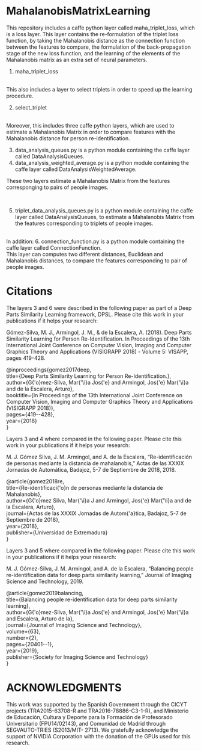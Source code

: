 # MahalanobisMatrixLearning

This repository includes a caffe python layer called maha_triplet_loss, which is a loss layer. This layer contains the re-formulation of the triplet loss function, by taking the Mahalanobis distance as the connection function between the features to compare, the formulation of the back-propagation stage of the new loss function, and the learning of the elements of the Mahalanobis matrix as an extra set of neural parameters.

1. maha_triplet_loss 

<br />
This also includes a layer to select triplets in order to speed up the learning procedure.

2. select_triplet


<br />
Moreover, this includes three caffe python layers, which are used to estimate a Mahalanobis Matrix in order to compare features with the Mahalanobis distance for person re-identification.

3. data_analysis_queues.py is a python module containing the caffe layer called DataAnalysisQueues.
4. data_analysis_weighted_average.py is a python module containing the caffe layer called DataAnalysisWeightedAverage.

These two layers estimate a Mahalanobis Matrix from the features corresponging to pairs of people images.

<br />

5. triplet_data_analysis_queues.py is a python module containing the caffe layer called DataAnalysisQueues, to estimate a        Mahalanobis Matrix from the features corresponding to triplets of people images.

<br />
In addition:
6. connection_function.py is a python module containing the caffe layer called ConnectionFunction.<br />
   This layer can computes two different distances, Euclidean and Mahalanobis distances, to compare the features corresponding to pair of people images. 
<br />

# Citations

The layers 3 and 6 were described in the following paper as part of a Deep Parts Similarity Learning framework, DPSL. Please cite this work in your publications if it helps your research:

Gómez-Silva, M. J., Armingol, J. M., & de la Escalera, A. (2018). Deep Parts Similarity Learning for Person Re-Identification.  In Proceedings of the 13th International Joint Conference on Computer Vision, Imaging and Computer Graphics Theory and Applications (VISIGRAPP 2018) - Volume 5: VISAPP, pages 419-428.

@inproceedings{gomez2017deep,<br />
title={Deep Parts Similarity Learning for Person Re-Identification.},<br />
author={G{'o}mez-Silva, Mar{'\i}a Jos{'e} and Armingol, Jos{'e} Mar{'\i}a and de la Escalera, Arturo}, <br />
booktitle={In Proceedings of the 13th International Joint Conference on Computer Vision, Imaging and Computer Graphics Theory and Applications (VISIGRAPP 2018)}, <br />
pages={419--428}, <br />
year={2018} <br />
}

Layers 3 and 4 where compared in the following paper. Please cite this work in your publications if it helps your research:

M. J. Gómez Silva, J. M. Armingol, and A. de la Escalera, “Re-identificación de personas mediante la distancia de mahalanobis,” Actas de las XXXIX Jornadas de Automática, Badajoz, 5-7 de Septiembre de 2018, 2018.

@article{gomez2018re,<br />
  title={Re-identificaci{\'o}n de personas mediante la distancia de Mahalanobis},<br />
  author={G{\'o}mez Silva, Mar{\'\i}a J and Armingol, Jos{\'e} Mar{\'\i}a and de la Escalera, Arturo},<br />
  journal={Actas de las XXXIX Jornadas de Autom{\'a}tica, Badajoz, 5-7 de Septiembre de 2018},<br />
  year={2018},<br />
  publisher={Universidad de Extremadura}<br />
}


Layers 3 and 5 where compared in the following paper. Please cite this work in your publications if it helps your research:

M. J. Gómez-Silva, J. M. Armingol, and A. de la Escalera, “Balancing people re-identification data for deep parts similarity learning,” Journal of Imaging Science and Technology, 2019.

@article{gomez2019balancing,<br />
  title={Balancing people re-identification data for deep parts similarity learning},<br />
  author={G{\'o}mez-Silva, Mar{\'\i}a Jos{\'e} and Armingol, Jos{\'e} Mar{\'\i}a and Escalera, Arturo de la},<br />
  journal={Journal of Imaging Science and Technology},<br />
  volume={63},<br />
  number={2},<br />
  pages={20401--1},<br />
  year={2019},<br />
  publisher={Society for Imaging Science and Technology}<br />
}<br />


# ACKNOWLEDGMENTS
This work was supported by the Spanish Government through the CICYT projects (TRA2015-63708-R and TRA2016-78886-C3-1-R), and Ministerio de Educación, Cultura y Deporte para la Formación de Profesorado Universitario (FPU14/02143), and Comunidad de Madrid through SEGVAUTO-TRIES (S2013/MIT- 2713). We gratefully acknowledge the support of NVIDIA Corporation with the donation of the GPUs used for this research.

